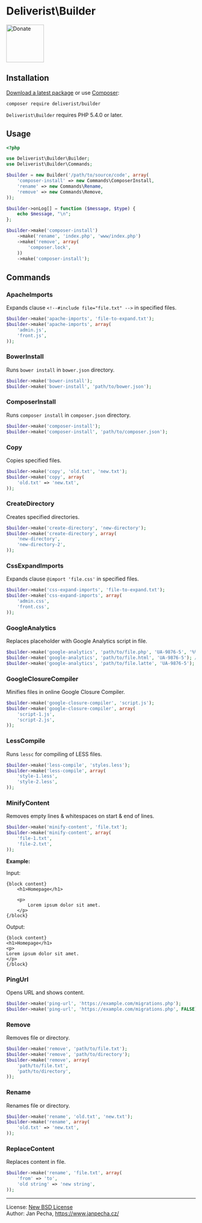 
# Deliverist\Builder

<a href="https://www.janpecha.cz/donate/"><img src="https://buymecoffee.intm.org/img/donate-banner.v1.svg" alt="Donate" height="100"></a>

## Installation

[Download a latest package](https://github.com/deliverist/builder/releases) or use [Composer](http://getcomposer.org/):

```
composer require deliverist/builder
```

`Deliverist\Builder` requires PHP 5.4.0 or later.

## Usage

``` php
<?php

use Deliverist\Builder\Builder;
use Deliverist\Builder\Commands;

$builder = new Builder('/path/to/source/code', array(
	'composer-install' => new Commands\ComposerInstall,
	'rename' => new Commands\Rename,
	'remove' => new Commands\Remove,
));

$builder->onLog[] = function ($message, $type) {
	echo $message, "\n";
};

$builder->make('composer-install')
	->make('rename', 'index.php', 'www/index.php')
	->make('remove', array(
		'composer.lock',
	))
	->make('composer-install');

```


## Commands

### ApacheImports

Expands clause `<!--#include file="file.txt" -->` in specified files.

``` php
$builder->make('apache-imports', 'file-to-expand.txt');
$builder->make('apache-imports', array(
	'admin.js',
	'front.js',
));
```


### BowerInstall

Runs `bower install` in `bower.json` directory.

``` php
$builder->make('bower-install');
$builder->make('bower-install', 'path/to/bower.json');
```


### ComposerInstall

Runs `composer install` in `composer.json` directory.

``` php
$builder->make('composer-install');
$builder->make('composer-install', 'path/to/composer.json');
```


### Copy

Copies specified files.

``` php
$builder->make('copy', 'old.txt', 'new.txt');
$builder->make('copy', array(
	'old.txt' => 'new.txt',
));
```


### CreateDirectory

Creates specified directories.

``` php
$builder->make('create-directory', 'new-directory');
$builder->make('create-directory', array(
	'new-directory',
	'new-directory-2',
));
```


### CssExpandImports

Expands clause `@import 'file.css'` in specified files.

``` php
$builder->make('css-expand-imports', 'file-to-expand.txt');
$builder->make('css-expand-imports', array(
	'admin.css',
	'front.css',
));
```


### GoogleAnalytics

Replaces placeholder with Google Analytics script in file.

``` php
$builder->make('google-analytics', 'path/to/file.php', 'UA-9876-5', '%% GA %%'); // replaces placeholder '%% GA %%' in file
$builder->make('google-analytics', 'path/to/file.html', 'UA-9876-5'); // uses placeholder '<!-- GA -->' in file
$builder->make('google-analytics', 'path/to/file.latte', 'UA-9876-5'); // uses placeholder {* GA *} in file
```


### GoogleClosureCompiler

Minifies files in online Google Closure Compiler.

``` php
$builder->make('google-closure-compiler', 'script.js');
$builder->make('google-closure-compiler', array(
	'script-1.js',
	'script-2.js',
));
```


### LessCompile

Runs `lessc` for compiling of LESS files.

``` php
$builder->make('less-compile', 'styles.less');
$builder->make('less-compile', array(
	'style-1.less',
	'style-2.less',
));
```


### MinifyContent

Removes empty lines & whitespaces on start & end of lines.

``` php
$builder->make('minify-content', 'file.txt');
$builder->make('minify-content', array(
	'file-1.txt',
	'file-2.txt',
));
```

**Example:**

Input:

```
{block content}
	<h1>Homepage</h1>

	<p>
		Lorem ipsum dolor sit amet.
	</p>
{/block}
```

Output:

```
{block content}
<h1>Homepage</h1>
<p>
Lorem ipsum dolor sit amet.
</p>
{/block}
```


### PingUrl

Opens URL and shows content.

``` php
$builder->make('ping-url', 'https://example.com/migrations.php');
$builder->make('ping-url', 'https://example.com/migrations.php', FALSE); // disable SSL validation
```


### Remove

Removes file or directory.

``` php
$builder->make('remove', 'path/to/file.txt');
$builder->make('remove', 'path/to/directory');
$builder->make('remove', array(
	'path/to/file.txt',
	'path/to/directory',
));
```


### Rename

Renames file or directory.

``` php
$builder->make('rename', 'old.txt', 'new.txt');
$builder->make('rename', array(
	'old.txt' => 'new.txt',
));
```


### ReplaceContent

Replaces content in file.

``` php
$builder->make('rename', 'file.txt', array(
	'from' => 'to',
	'old string' => 'new string',
));
```

------------------------------

License: [New BSD License](license.md)
<br>Author: Jan Pecha, https://www.janpecha.cz/
